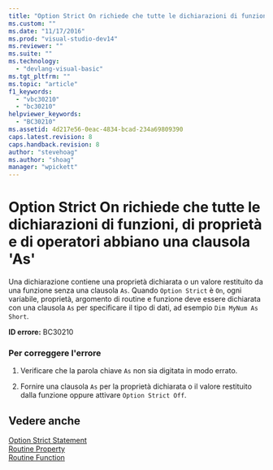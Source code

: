 ```yaml
---
title: "Option Strict On richiede che tutte le dichiarazioni di funzioni, di propriet&#224; e di operatori abbiano una clausola &#39;As&#39; | Microsoft Docs"
ms.custom: ""
ms.date: "11/17/2016"
ms.prod: "visual-studio-dev14"
ms.reviewer: ""
ms.suite: ""
ms.technology: 
  - "devlang-visual-basic"
ms.tgt_pltfrm: ""
ms.topic: "article"
f1_keywords: 
  - "vbc30210"
  - "bc30210"
helpviewer_keywords: 
  - "BC30210"
ms.assetid: 4d217e56-0eac-4834-bcad-234a69809390
caps.latest.revision: 8
caps.handback.revision: 8
author: "stevehoag"
ms.author: "shoag"
manager: "wpickett"
---
```

# Option Strict On richiede che tutte le dichiarazioni di funzioni, di propriet&#224; e di operatori abbiano una clausola &#39;As&#39;
Una dichiarazione contiene una proprietà dichiarata o un valore restituito da una funzione senza una clausola `As`. Quando `Option Strict` è `On`, ogni variabile, proprietà, argomento di routine e funzione deve essere dichiarata con una clausola `As` per specificare il tipo di dati, ad esempio `Dim MyNum As Short`.  
  
 **ID errore:** BC30210  
  
### Per correggere l'errore  
  
1.  Verificare che la parola chiave `As` non sia digitata in modo errato.  
  
2.  Fornire una clausola `As` per la proprietà dichiarata o il valore restituito dalla funzione oppure attivare `Option Strict Off`.  
  
## Vedere anche  
 [Option Strict Statement](/dotnet/visual-basic/language-reference/statements/option-strict-statement)   
 [Routine Property](/dotnet/visual-basic/programming-guide/language-features/procedures/property-procedures)   
 [Routine Function](/dotnet/visual-basic/programming-guide/language-features/procedures/function-procedures)